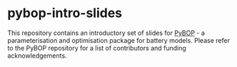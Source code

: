 # pybop-intro-slides

This repository contains an introductory set of slides for [PyBOP](https://github.com/pybop-team/PyBOP) - a parameterisation and optimisation package for battery models.
Please refer to the PyBOP repository for a list of contributors and funding acknowledgements.
